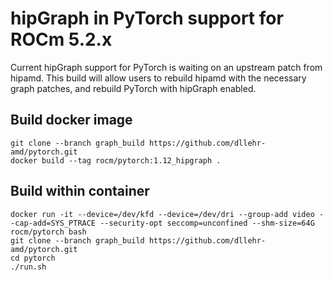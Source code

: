 # hipGraph in PyTorch support for ROCm 5.2.x

Current hipGraph support for PyTorch is waiting on an upstream patch from hipamd.  This build will allow users to rebuild hipamd with the necessary graph patches, and rebuild PyTorch with hipGraph enabled.

## Build docker image
```
git clone --branch graph_build https://github.com/dllehr-amd/pytorch.git
docker build --tag rocm/pytorch:1.12_hipgraph .
```

## Build within container
```
docker run -it --device=/dev/kfd --device=/dev/dri --group-add video --cap-add=SYS_PTRACE --security-opt seccomp=unconfined --shm-size=64G rocm/pytorch bash
git clone --branch graph_build https://github.com/dllehr-amd/pytorch.git
cd pytorch
./run.sh
```



